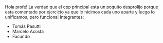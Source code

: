 Hola profe! La verdad que el cpp principal esta un poquito desprolijo porque esta comentado por ejercicio ya que lo hicimos cada uno aparte y luego lo unificamos, pero funciona! 
Integrantes:
- Tomás Pasutti
- Marcelo Acosta
- Facundo 

